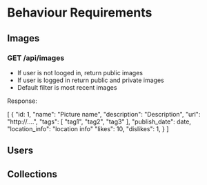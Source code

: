 # Behaviour Requirements

## Images

### GET /api/images

- If user is not looged in, return public images
- If user is logged in return public and private images
- Default filter is most recent images

Response:

[
  {
    "id: 1,
    "name": "Picture name",
    "description": "Description",
    "url": "http://....",
    "tags": [ "tag1", "tag2", "tag3" ],
    "publish_date": date,
    "location_info": "location info"
    "likes": 10,
    "dislikes": 1,
  }
]

## Users

## Collections











